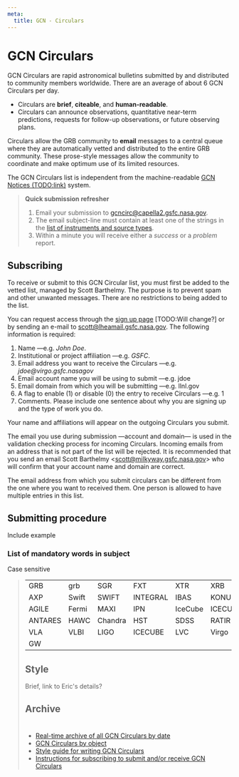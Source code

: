 ```yaml
---
meta:
  title: GCN - Circulars
---
```


# GCN Circulars

GCN Circulars are rapid astronomical bulletins submitted by and distributed to community members worldwide. There are an average of about 6 GCN Circulars per day.

- Circulars are **brief**, **citeable**, and **human-readable**.
- Circulars can announce observations, quantitative near-term predictions, requests for follow-up observations, or future observing plans.

Circulars allow the GRB community to **email** messages to a central queue where they are automatically vetted and distributed to the entire GRB community. These prose-style messages allow the community to coordinate and make optimum use of its limited resources. 

The GCN Circulars list is independent from the machine-readable [GCN Notices (TODO:link)](notices.md) system.


 > **Quick submission refresher**
 > 1. Email your submission to gcncirc@capella2.gsfc.nasa.gov.
 > 2. The email subject-line must contain at least one of the strings in the [list of instruments and source types](#subject-word-list).
 > 3. Within a minute you will receive either a *success* or a *problem* report.


## Subscribing

To receive or submit to this GCN Circular list, you must first be added to the vetted list, managed by Scott Barthelmy. The purpose is to prevent spam and other unwanted messages. There are no restrictions to being added to the list.

You can request access through the [sign up page](https://gcn.gsfc.nasa.gov/gcn_circ_signup.html) [TODO:Will change?] or by sending an e-mail to scott@lheamail.gsfc.nasa.gov. The following information is required:

1) Name —e.g. *John Doe*.
2) Institutional or project affiliation —e.g. *GSFC*.
3) Email address you want to receive the Circulars —e.g. *jdoe@virgo&#46;gsfc.nasagov*
4) Email account name you will be using to submit —e.g. jdoe
5) Email domain from which you will be submitting —e.g. llnl.gov
6) A flag to enable (1) or disable (0) the entry to receive Circulars   —e.g. 1
7) Comments. Please include one sentence about why you are signing up and the type of work you do.


Your name and affiliations will appear on the outgoing Circulars you submit. 

The email you use during submission —account and domain— is used in the validation checking process for incoming Circulars. Incoming emails from an address that is not part of the list will be rejected. It is recommended that you send an email Scott Barthelmy \<scott@milkyway.gsfc.nasa.gov\> who will confirm that your account name and domain are correct.

The email address from which you submit circulars can be different from the one where you want to received them. One person is allowed to have multiple entries in this list.

## Submitting procedure

Include example

### List of mandatory words in subject
<a name="subject-word-list"></a>
Case sensitive

 > <table style="width:100%">
  <tr>
    <td>GRB</td>
    <td>grb</td>
    <td>SGR</td>    
    <td>FXT</td>
    <td>XTR</td>
    <td>XRB</td>
  </tr>
  <tr>
    <td>AXP</td>
    <td>Swift</td>
    <td>SWIFT</td>    
    <td>INTEGRAL</td>
    <td>IBAS</td>
    <td>KONUS</td>
  </tr>
  <tr>
    <td>AGILE</td>
    <td>Fermi</td>
    <td>MAXI</td>    
    <td>IPN</td>
    <td>IceCube</td>
    <td>ICECUBE</td>
  </tr>
  <tr>
    <td>ANTARES</td>
    <td>HAWC</td>
    <td>Chandra</td>    
    <td>HST</td>
    <td>SDSS</td>
    <td>RATIR</td>
  </tr>
  <tr>
    <td>VLA</td>
    <td>VLBI</td>
    <td>LIGO</td>    
    <td>ICECUBE</td>
    <td>LVC</td>
    <td>Virgo</td>
  </tr>
  <tr>
    <td>GW</td>
    <td></td>
    <td></td>    
    <td></td>
    <td></td>
    <td></td>
  </tr>
</table>



## Style
 
Brief, link to Eric's details?
 
## Archive

#

- [Real-time archive of all GCN Circulars by date](https://gcn.gsfc.nasa.gov/gcn3_archive.html)
- [GCN Circulars by object](https://gcn.gsfc.nasa.gov/selected.html)
- [Style guide for writing GCN Circulars](https://gcn.gsfc.nasa.gov/gcn3_circulars.html)
- [Instructions for subscribing to submit and/or receive GCN Circulars](https://gcn.gsfc.nasa.gov/gcn_circ_signup.html)


